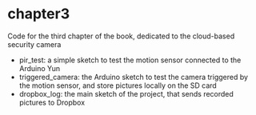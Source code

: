 chapter3
==================

Code for the third chapter of the book, dedicated to the cloud-based security camera

- pir_test: a simple sketch to test the motion sensor connected to the Arduino Yun
- triggered_camera: the Arduino sketch to test the camera triggered by the motion sensor, and store pictures locally on the SD card
- dropbox_log: the main sketch of the project, that sends recorded pictures to Dropbox
